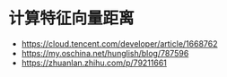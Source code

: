 # 计算特征向量距离

* https://cloud.tencent.com/developer/article/1668762
* https://my.oschina.net/hunglish/blog/787596
* https://zhuanlan.zhihu.com/p/79211661